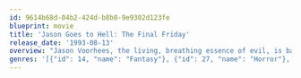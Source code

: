```yaml
---
id: 9614b68d-04b2-424d-b8b0-9e9302d123fe
blueprint: movie
title: 'Jason Goes to Hell: The Final Friday'
release_date: '1993-08-13'
overview: "Jason Voorhees, the living, breathing essence of evil, is back for one fierce, final fling! Tracked down and blown to bits by a special FBI task force, everyone now assumes that he's finally dead. But everybody assumes wrong. Jason has been reborn with the bone-chilling ability to assume the identity of anyone he touches. The terrifying truth is that he could be anywhere, or anybody. In this shocking, blood-soaked finale to Jason's carnage-ridden reign of terror, the horrible secret of his unstoppable killing instinct is finally revealed."
genres: '[{"id": 14, "name": "Fantasy"}, {"id": 27, "name": "Horror"}, {"id": 53, "name": "Thriller"}]'
---
```

